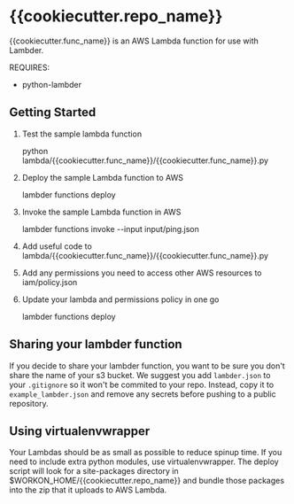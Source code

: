 # {{cookiecutter.repo_name}}

{{cookiecutter.func_name}} is an AWS Lambda function for use with Lambder.

REQUIRES: 
* python-lambder

## Getting Started

1) Test the sample lambda function

    python lambda/{{cookiecutter.func_name}}/{{cookiecutter.func_name}}.py

2) Deploy the sample Lambda function to AWS

    lambder functions deploy

3) Invoke the sample Lambda function in AWS

    lambder functions invoke --input input/ping.json

4) Add useful code to lambda/{{cookiecutter.func_name}}/{{cookiecutter.func_name}}.py

5) Add any permissions you need to access other AWS resources to iam/policy.json

6) Update your lambda and permissions policy in one go

    lambder functions deploy

## Sharing your lambder function

If you decide to share your lambder function, you want to be sure you don't share
the name of your s3 bucket. We suggest you add `lambder.json` to your
`.gitignore` so it won't be commited to your repo. Instead, copy it to
`example_lambder.json` and remove any secrets before pushing to a public
repository.

## Using virtualenvwrapper

Your Lambdas should be as small as possible to reduce spinup time. If you need
to include extra python modules, use virtualenvwrapper.
The deploy script will look for a site-packages directory in
$WORKON_HOME/{{cookiecutter.repo_name}} and bundle those packages into the zip
that it uploads to AWS Lambda.